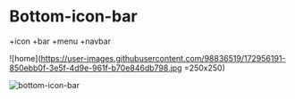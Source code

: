 # Bottom-icon-bar
+icon +bar +menu +navbar

![home](https://user-images.githubusercontent.com/98836519/172956191-850ebb0f-3e5f-4d9e-961f-b70e846db798.jpg =250x250)

![bottom-icon-bar](https://user-images.githubusercontent.com/98836519/172956872-5dec1dfa-6356-432e-a794-013d94909247.gif)
